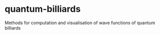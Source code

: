 # quantum-billiards
Methods for computation and visualisation of wave functions of quantum billiards 
